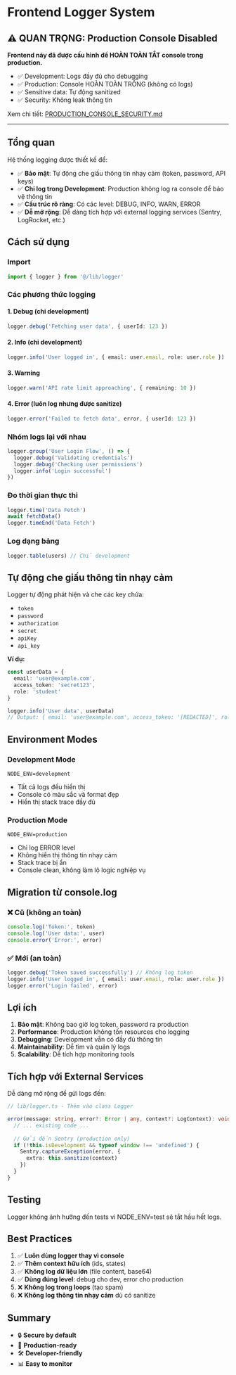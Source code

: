 # Frontend Logger System

## ⚠️ QUAN TRỌNG: Production Console Disabled

**Frontend này đã được cấu hình để HOÀN TOÀN TẮT console trong production.**

- ✅ Development: Logs đầy đủ cho debugging
- ✅ Production: Console HOÀN TOÀN TRỐNG (không có logs)
- ✅ Sensitive data: Tự động sanitized
- ✅ Security: Không leak thông tin

Xem chi tiết: [PRODUCTION_CONSOLE_SECURITY.md](../PRODUCTION_CONSOLE_SECURITY.md)

---

## Tổng quan

Hệ thống logging được thiết kế để:
- ✅ **Bảo mật**: Tự động che giấu thông tin nhạy cảm (token, password, API keys)
- ✅ **Chỉ log trong Development**: Production không log ra console để bảo vệ thông tin
- ✅ **Cấu trúc rõ ràng**: Có các level: DEBUG, INFO, WARN, ERROR
- ✅ **Dễ mở rộng**: Dễ dàng tích hợp với external logging services (Sentry, LogRocket, etc.)

## Cách sử dụng

### Import

```typescript
import { logger } from '@/lib/logger'
```

### Các phương thức logging

#### 1. Debug (chỉ development)
```typescript
logger.debug('Fetching user data', { userId: 123 })
```

#### 2. Info (chỉ development)
```typescript
logger.info('User logged in', { email: user.email, role: user.role })
```

#### 3. Warning
```typescript
logger.warn('API rate limit approaching', { remaining: 10 })
```

#### 4. Error (luôn log nhưng được sanitize)
```typescript
logger.error('Failed to fetch data', error, { userId: 123 })
```

### Nhóm logs lại với nhau

```typescript
logger.group('User Login Flow', () => {
  logger.debug('Validating credentials')
  logger.debug('Checking user permissions')
  logger.info('Login successful')
})
```

### Đo thời gian thực thi

```typescript
logger.time('Data Fetch')
await fetchData()
logger.timeEnd('Data Fetch')
```

### Log dạng bảng

```typescript
logger.table(users) // Chỉ development
```

## Tự động che giấu thông tin nhạy cảm

Logger tự động phát hiện và che các key chứa:
- `token`
- `password`
- `authorization`
- `secret`
- `apiKey`
- `api_key`

**Ví dụ:**
```typescript
const userData = {
  email: 'user@example.com',
  access_token: 'secret123',
  role: 'student'
}

logger.info('User data', userData)
// Output: { email: 'user@example.com', access_token: '[REDACTED]', role: 'student' }
```

## Environment Modes

### Development Mode
```env
NODE_ENV=development
```
- Tất cả logs đều hiển thị
- Console có màu sắc và format đẹp
- Hiển thị stack trace đầy đủ

### Production Mode
```env
NODE_ENV=production
```
- Chỉ log ERROR level
- Không hiển thị thông tin nhạy cảm
- Stack trace bị ẩn
- Console clean, không làm lộ logic nghiệp vụ

## Migration từ console.log

### ❌ Cũ (không an toàn)
```typescript
console.log('Token:', token)
console.log('User data:', user)
console.error('Error:', error)
```

### ✅ Mới (an toàn)
```typescript
logger.debug('Token saved successfully') // Không log token
logger.info('User logged in', { email: user.email, role: user.role })
logger.error('Login failed', error)
```

## Lợi ích

1. **Bảo mật**: Không bao giờ log token, password ra production
2. **Performance**: Production không tốn resources cho logging
3. **Debugging**: Development vẫn có đầy đủ thông tin
4. **Maintainability**: Dễ tìm và quản lý logs
5. **Scalability**: Dễ tích hợp monitoring tools

## Tích hợp với External Services

Dễ dàng mở rộng để gửi logs đến:

```typescript
// lib/logger.ts - Thêm vào class Logger

error(message: string, error?: Error | any, context?: LogContext): void {
  // ... existing code ...
  
  // Gửi đến Sentry (production only)
  if (!this.isDevelopment && typeof window !== 'undefined') {
    Sentry.captureException(error, {
      extra: this.sanitize(context)
    })
  }
}
```

## Testing

Logger không ảnh hưởng đến tests vì NODE_ENV=test sẽ tắt hầu hết logs.

## Best Practices

1. ✅ **Luôn dùng logger thay vì console**
2. ✅ **Thêm context hữu ích** (ids, states)
3. ✅ **Không log dữ liệu lớn** (file content, base64)
4. ✅ **Dùng đúng level**: debug cho dev, error cho production
5. ❌ **Không log trong loops** (tạo spam)
6. ❌ **Không log thông tin nhạy cảm** dù có sanitize

## Summary

- 🔒 **Secure by default**
- 🚀 **Production-ready**
- 🛠️ **Developer-friendly**
- 📊 **Easy to monitor**
